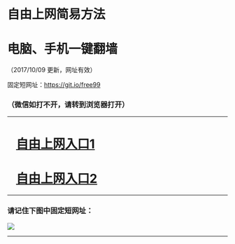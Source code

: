 ﻿# 自由上网简易方法

# 电脑、手机一键翻墙

（2017/10/09 更新，网址有效）

固定短网址：https://git.io/free99

### （微信如打不开，请转到浏览器打开）


***





# &nbsp;&nbsp; <a href="http://ft223209140.fwq-tz-1001.info/fwqtz01.html?t=10090011400 " target="_blank">自由上网入口1</a>
# &nbsp;&nbsp; <a href="http://ft105301728.fwq-tz-1002.info/fwqtz02.html?t=100900125570 " target="_blank">自由上网入口2</a>
***

### 请记住下图中固定短网址：

<img src="https://s3-us-west-2.amazonaws.com/fwq-1001/yjfq-20170905okok.png" /> 


***

